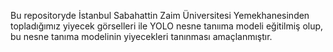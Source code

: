 Bu repositoryde İstanbul Sabahattin Zaim Üniversitesi Yemekhanesinden topladığımız yiyecek görselleri ile YOLO nesne tanııma modeli eğitilmiş olup, bu nesne tanıma modelinin yiyecekleri tanınması amaçlanmıştır. 
